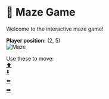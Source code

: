 # 🧩 Maze Game  
Welcome to the interactive maze game!

**Player position:** (2, 5)  
![Maze](https://recognize-instructor-criteria-other.trycloudflare.com/images/pos_2_5.png?t=1760505032371)

Use these to move:  
[⬆️](https://recognize-instructor-criteria-other.trycloudflare.com/move/2_5_w)  
[⬇️](https://recognize-instructor-criteria-other.trycloudflare.com/move/2_5_s)  
[⬅️](https://recognize-instructor-criteria-other.trycloudflare.com/move/2_5_a)  
[➡️](https://recognize-instructor-criteria-other.trycloudflare.com/move/2_5_d)
